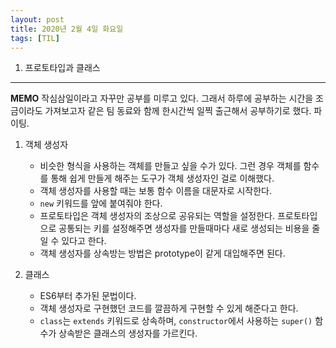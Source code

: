 ```yaml
---
layout: post
title: 2020년 2월 4일 화요일
tags: [TIL]
---
```


1. 프로토타입과 클래스

---
**MEMO**
작심삼일이라고 자꾸만 공부를 미루고 있다. 그래서 하루에 공부하는 시간을 조금이라도 가져보고자 같은 팀 동료와 함께 한시간씩 일찍 출근해서 공부하기로 했다. 파이팅.

1. 객체 생성자
	- 비슷한 형식을 사용하는 객체를 만들고 싶을 수가 있다. 그런 경우 객체를 함수를 통해 쉽게 만들게 해주는 도구가 객체 생성자인 걸로 이해했다.
	- 객체 생성자를 사용할 때는 보통 함수 이름을 대문자로 시작한다.
	- `new` 키워드를 앞에 붙여줘야 한다.
	- 프로토타입은 객체 생성자의 조상으로 공유되는 역할을 설정한다. 프로토타입으로 공통되는 키를 설정해주면 생성자를 만들때마다 새로 생성되는 비용을 줄일 수 있다고 한다.
	- 객체 생성자를 상속방는 방법은 prototype이 같게 대입해주면 된다.

2. 클래스
	- ES6부터 추가된 문법이다.
	- 객체 생성자로 구현했던 코드를 깔끔하게 구현할 수 있게 해준다고 한다.
	- `class`는 `extends` 키워드로 상속하며, `constructor`에서 사용하는 `super()` 함수가 상속받은 클래스의 생성자를 가르킨다.
